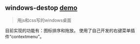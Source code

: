 windows-destop
[demo](http://princekin.tjxuechuang.com/projects/windows-desktop/app/index.html)
-
>用js和css写的windows桌面

目前实现的功能有：图标排序和拖放。
使用了自己开发的右键菜单插件“contextmenu”。